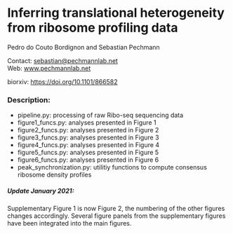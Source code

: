 # Inferring translational heterogeneity from ribosome profiling data

Pedro do Couto Bordignon and Sebastian Pechmann

Contact: sebastian@pechmannlab.net\
Web: www.pechmannlab.net

biorxiv: https://doi.org/10.1101/866582 


### Description:

* pipeline.py: processing of raw Ribo-seq sequencing data
* figure1_funcs.py: analyses presented in Figure 1
* figure2_funcs.py: analyses presented in Figure 2
* figure3_funcs.py: analyses presented in Figure 3
* figure4_funcs.py: analyses presented in Figure 4
* figure5_funcs.py: analyses presented in Figure 5
* figure6_funcs.py: analyses presented in Figure 6
* peak_synchronization.py: utilitiy functions to compute consensus ribosome density profiles


##### Update January 2021: 
Supplementary Figure 1 is now Figure 2, the numbering of the other figures changes accordingly. Several figure panels from the supplementary figures have been integrated into the main figures. 
